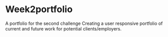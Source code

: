 # Week2portfolio
A portfolio for the second challenge
Creating a user responsive portfolio of current and future work for potential clients/employers.
